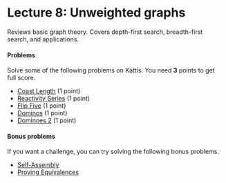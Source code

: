 # Lecture 8: Unweighted graphs

Reviews basic graph theory. Covers depth-first search, breadth-first search, and applications.

<h4>Problems</h4>
Solve some of the following problems on Kattis. You need <b>3</b> points to get full score.
<ul>
	<li><a href="https://open.kattis.com/problems/coast">Coast Length</a> (1 point)</li>
	<li><a href="https://open.kattis.com/problems/reactivity">Reactivity Series</a> (1 point)</li>
	<li><a href="https://open.kattis.com/problems/flipfive">Flip Five</a> (1 point)</li>
	<li><a href="https://open.kattis.com/problems/dominos">Dominos</a> (1 point)</li>
	<li><a href="https://open.kattis.com/problems/dominoes2">Dominoes 2</a> (1 point)</li>
</ul>
<h4>Bonus problems</h4>
If you want a challenge, you can try solving the following bonus problems.
<ul>
	<li><a href="https://open.kattis.com/problems/assembly">Self-Assembly</a></li>
	<li><a href="https://open.kattis.com/problems/equivalences">Proving Equivalences</a></li>
</ul>
